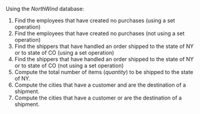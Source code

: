 Using the *NorthWind* database:

1.  Find the employees that have created no purchases (using a set operation)  
1.  Find the employees that have created no purchases (not using a set operation)
1.  Find the shippers that have handled an order shipped to the state of NY or to state of CO (using a set
    operation)
1.  Find the shippers that have handled an order shipped to the state of NY or to state of CO (not using a
    set operation) 
1.  Compute the total number of items (*quantity*) to be shipped to the state of NY.
1.  Compute the cities that have a customer and are the destination of a shipment.
1.  Compute the cities that have a customer or are the destination of a shipment.
